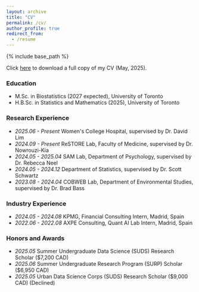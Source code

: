 ```yaml
---
layout: archive
title: "CV"
permalink: /cv/
author_profile: true
redirect_from:
  - /resume
---
```


{% include base_path %}

Click [here](http://javmencia.github.io/files/ResumeJavierMencia-2.pdf) to download a full copy of my CV (May, 2025). 

<span class="anchor" id="Education"></span>
### Education
- M.Sc. in Biostatistics (2027 expected), University of Toronto 
- H.B.Sc. in Statistics and Mathematics (2025), University of Toronto 


<span class="anchor" id="Research Experience"></span>
### Research Experience

- *2025.06 - Present* Women's College Hospital, supervised by Dr. David Lim
- *2024.09 - Present* ReSTORE Lab, Faculty of Medicine, supervised by Dr. Nowrouzi-Kia
- *2024.05 - 2025.04* SAM Lab, Department of Psychology, supervised by Dr. Rebecca Neel
- *2024.05 - 2024.12* Department of Statistics, supervised by Dr. Scott Schwartz
- *2023.08 - 2024.04* COBWEB Lab, Department of Environmental Studies, supervised by Dr. Brad Bass

<span class="anchor" id="Industry Experience"></span>
### Industry Experience

- *2024.05 - 2024.08* KPMG, Financial Consulting Intern, Madrid, Spain
- *2022.06 - 2022.08* AXPE Consulting, Quant AI Lab Intern, Madrid, Spain

<span class="anchor" id="Internships"></span>
### Honors and Awards
- *2025.05* Summer Undergraduate Data Science (SUDS) Research Scholar ($7,200 CAD)
- *2025.06* Summer Undergraduate Research Program (SURP) Scholar ($6,950 CAD)
- *2025.05* Urban Data Science Corps (SUDS) Research Scholar ($9,000 CAD) (Declined)

